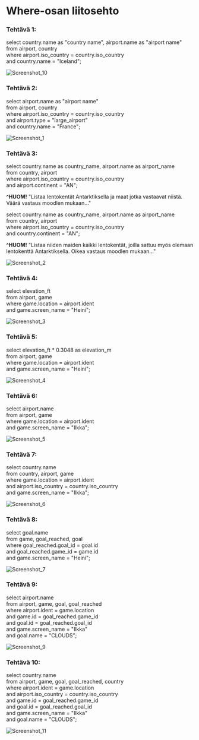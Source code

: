 # Where-osan liitosehto

### Tehtävä 1:
select country.name as "country name", airport.name as "airport name" \
from airport, country \
where airport.iso_country = country.iso_country \
and country.name = "Iceland"; 

![Screenshot_10](https://github.com/user-attachments/assets/f924cb53-3fd8-4432-9206-70278f74c954)

### Tehtävä 2:
select airport.name as "airport name" \
from airport, country \
where airport.iso_country = country.iso_country \
and airport.type = "large_airport" \
and country.name = "France";

![Screenshot_1](https://github.com/user-attachments/assets/3d07ab56-d4b6-4727-af63-dfcc2c68f317)

### Tehtävä 3:
select country.name as country_name, airport.name as airport_name \
from country, airport \
where airport.iso_country = country.iso_country \
and airport.continent = "AN"; 

**^HUOM!** "Listaa lentokentät Antarktiksella ja maat jotka vastaavat niistä. Väärä vastaus moodlen mukaan..."
 
select country.name as country_name, airport.name as airport_name \
from country, airport \
where airport.iso_country = country.iso_country \
and country.continent = "AN"; 

**^HUOM!** "Listaa niiden maiden kaikki lentokentät, joilla sattuu myös olemaan lentokenttä Antarktiksella. Oikea vastaus moodlen mukaan..."

![Screenshot_2](https://github.com/user-attachments/assets/d99c344d-12b7-4b34-9d57-77b5e2b9f588)

### Tehtävä 4:
select elevation_ft \
from airport, game \
where game.location = airport.ident \
and game.screen_name = "Heini";

![Screenshot_3](https://github.com/user-attachments/assets/7079a68d-1351-4356-9aeb-7fa09e9c6333)

### Tehtävä 5:
select elevation_ft * 0.3048 as elevation_m \
from airport, game \
where game.location = airport.ident \
and game.screen_name = "Heini";

![Screenshot_4](https://github.com/user-attachments/assets/e18572c7-0ee8-46a7-809e-9bced7b15aaa)

### Tehtävä 6:
select airport.name \
from airport, game \
where game.location = airport.ident \
and game.screen_name = "Ilkka"; 

![Screenshot_5](https://github.com/user-attachments/assets/c2cda0db-122a-47a5-9cc1-a24ba0982395)

### Tehtävä 7:
select country.name \
from country, airport, game \
where game.location = airport.ident \
and airport.iso_country = country.iso_country \
and game.screen_name = "Ilkka";

![Screenshot_6](https://github.com/user-attachments/assets/c6e53f7c-92b0-4f8e-af67-27f05e442cd3)

### Tehtävä 8:
select goal.name \
from game, goal_reached, goal \
where goal_reached.goal_id = goal.id \
and goal_reached.game_id = game.id \
and game.screen_name = "Heini";

![Screenshot_7](https://github.com/user-attachments/assets/a618cd19-75f2-4e22-8c69-b25b97720584)

### Tehtävä 9:
select airport.name \
from airport, game, goal, goal_reached \
where airport.ident = game.location \
and game.id = goal_reached.game_id \
and goal.id = goal_reached.goal_id \
and game.screen_name = "Ilkka" \
and goal.name = "CLOUDS";

![Screenshot_9](https://github.com/user-attachments/assets/50d31880-a48d-41e2-b9c7-1fa6f9755787)

### Tehtävä 10:
select country.name \
from airport, game, goal, goal_reached, country \
where airport.ident = game.location \
and airport.iso_country = country.iso_country \
and game.id = goal_reached.game_id \
and goal.id = goal_reached.goal_id \
and game.screen_name = "Ilkka" \
and goal.name = "CLOUDS";

![Screenshot_11](https://github.com/user-attachments/assets/c237f607-ba46-4379-8227-d41189b9d7f8)
